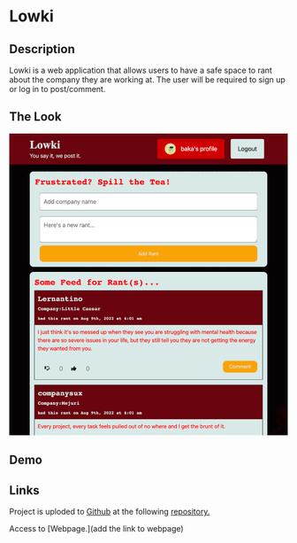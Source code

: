 # Lowki

## Description

Lowki is a web application that allows users to have a safe space to rant about the company they are working at. The user will be required to sign up or log in to post/comment. 

## The Look
![Main mage](./client/assets/images/Screen%20Shot%202022-08-09%20at%205.16.20%20AM.png "Main Page")

## Demo


## Links

Project is uploded to [Github](https://github.com/) at the following [repository.](https://github.com/mysteriousdj/Lowki)

Access to [Webpage.](add the link to webpage)

